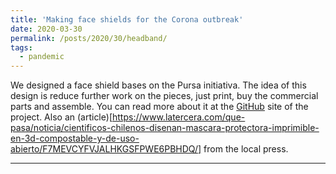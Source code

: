 ```yaml
---
title: 'Making face shields for the Corona outbreak'
date: 2020-03-30
permalink: /posts/2020/30/headband/
tags:
  - pandemic
---
```


We designed a face shield bases on the Pursa initiativa. The idea of this design is reduce further work on the pieces, just print, buy the commercial parts and assemble. You can read more about it at the [GitHub](https://github.com/FabLabUChile/fabuchile-face-shield) site of the project. Also an (article)[https://www.latercera.com/que-pasa/noticia/cientificos-chilenos-disenan-mascara-protectora-imprimible-en-3d-compostable-y-de-uso-abierto/F7MEVCYFVJALHKGSFPWE6PBHDQ/] from the local press.


------